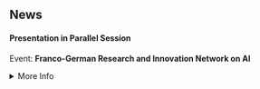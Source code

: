 ## News
#### Presentation in Parallel Session 
Event: <strong>Franco-German Research and Innovation Network on AI</strong> 
<details>
<summary> More Info </summary>
Location: Inria - Site de Paris <br>
Date: 14-06-2022 <br>
Title: <strong>Privacy Preserving Image Registration <strong><br>
Material: <i class="fa-file-pdf-o"></i> [Slides](https://rtaiello.github.io/assets/data/v2_ppir_2022_06_14.pdf)
</details>
<br>

